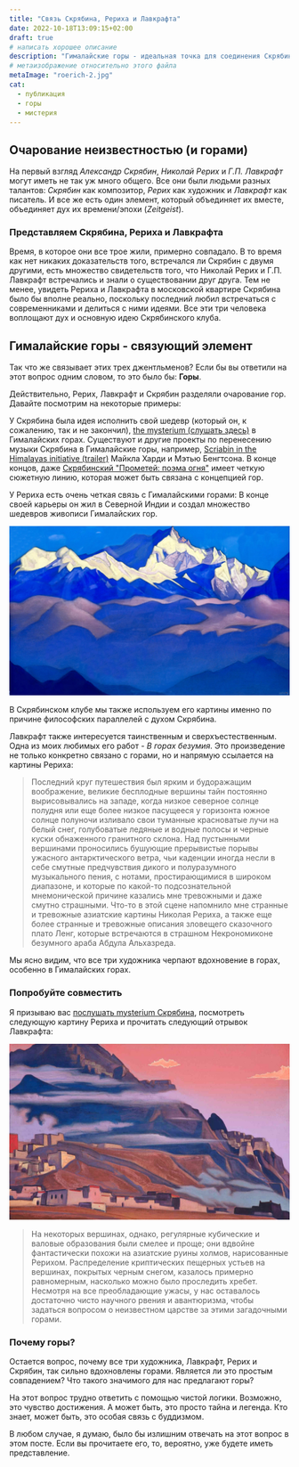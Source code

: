 ```yaml
---
title: "Связь Скрябина, Рериха и Лавкрафта"
date: 2022-10-18T13:09:15+02:00
draft: true
# написать хорошее описание
description: "Гималайские горы - идеальная точка для соединения Скрябина, Рериха и Лавкрафта. Их очарование горами глубоко и проникновенно. Все они создали произведения, которые в значительной степени вдохновлены горами. Но почему горы так завораживают нас?"
# метаизображение относительно этого файла
metaImage: "roerich-2.jpg" 
cat:
  - публикация
  - горы
  - мистерия
---
```


## Очарование неизвестностью (и горами)

На первый взгляд *Александр Скрябин*, *Николай Рерих* и *Г.П. Лавкрафт* могут иметь не так уж много общего.
Все они были людьми разных талантов: *Скрябин* как композитор, *Рерих* как художник и *Лавкрафт* как писатель.
И все же есть один элемент, который объединяет их вместе, объединяет дух их времени/эпохи (*Zeitgeist*).

### Представляем Скрябина, Рериха и Лавкрафта

Время, в которое они все трое жили, примерно совпадало.
В то время как нет никаких доказательств того, встречался ли Скрябин с двумя другими, есть множество свидетельств того, что Николай Рерих и Г.П. Лавкрафт встречались и знали о существовании друг друга.
Тем не менее, увидеть Рериха и Лавкрафта в московской квартире Скрябина было бы вполне реально, поскольку последний любил встречаться с современниками и делиться с ними идеями.
Все эти три человека воплощают дух и основную идею Скрябинского клуба.
 
## Гималайские горы - связующий элемент

Так что же связывает этих трех джентльменов?
Если бы вы ответили на этот вопрос одним словом, то это было бы: **Горы**.

Действительно, Рерих, Лавкрафт и Скрябин разделяли очарование гор.
Давайте посмотрим на некоторые примеры:

У Скрябина была идея исполнить свой шедевр (который он, к сожалению, так и не закончил), [the mysterium (слушать здесь)](https://www.youtube.com/watch?v=V4YSysUn-Bk) в Гималайских горах.
Существуют и другие проекты по перенесению музыки Скрябина в Гималайские горы, например, [Scriabin in the Himalayas initiative (trailer)](https://www.youtube.com/watch?v=w1Tvx_JoJY0) Майкла Харди и Мэтью Бенгтсона.
В конце концов, даже [Скрябинский "Прометей: поэма огня"](https://www.youtube.com/watch?v=V3B7uQ5K0IU&t=587s) имеет четкую сюжетную линию, которая может быть связана с концепцией гор.

У Рериха есть очень четкая связь с Гималайскими горами: В конце своей карьеры он жил в Северной Индии и создал множество шедевров живописи Гималайских гор.

![Картина Рериха с изображением Гималайских гор](roerich-1.jpg)

В Скрябинском клубе мы также используем его картины именно по причине философских параллелей с духом Скрябина.

Лавкрафт также интересуется таинственным и сверхъестественным.
Одна из моих любимых его работ - *В горах безумия*.
Это произведение не только конкретно связано с горами, но и напрямую ссылается на картины Рериха:

> Последний круг путешествия был ярким и будоражащим воображение, великие бесплодные вершины тайн постоянно вырисовывались на западе, когда низкое северное солнце полудня или еще более низкое пасущееся у горизонта южное солнце полуночи изливало свои туманные красноватые лучи на белый снег, голубоватые ледяные и водные полосы и черные куски обнаженного гранитного склона. Над пустынными вершинами проносились бушующие прерывистые порывы ужасного антарктического ветра, чьи каденции иногда несли в себе смутные предчувствия дикого и полуразумного музыкального пения, с нотами, простирающимися в широком диапазоне, и которые по какой-то подсознательной мнемонической причине казались мне тревожными и даже смутно страшными. Что-то в этой сцене напомнило мне странные и тревожные азиатские картины Николая Рериха, а также еще более странные и тревожные описания зловещего сказочного плато Ленг, которые встречаются в страшном Некрономиконе безумного араба Абдула Альхазреда.

Мы ясно видим, что все три художника черпают вдохновение в горах, особенно в Гималайских горах.

### Попробуйте совместить

Я призываю вас [послушать mysterium Скрябина](https://www.youtube.com/watch?v=V4YSysUn-Bk), посмотреть следующую картину Рериха и прочитать следующий отрывок Лавкрафта:

![картина Рериха с изображением горной деревни](roerich-2.jpg)

> На некоторых вершинах, однако, регулярные кубические и валовые образования были смелее и проще; они вдвойне фантастически похожи на азиатские руины холмов, нарисованные Рерихом. Распределение криптических пещерных устьев на вершинах, покрытых черным снегом, казалось примерно равномерным, насколько можно было проследить хребет.
> Несмотря на все преобладающие ужасы, у нас оставалось достаточно чисто научного рвения и авантюризма, чтобы задаться вопросом о неизвестном царстве за этими загадочными горами.

### Почему горы?

Остается вопрос, почему все три художника, Лавкрафт, Рерих и Скрябин, так сильно вдохновлены горами.
Является ли это простым совпадением?
Что такого значимого для нас предлагают горы?

На этот вопрос трудно ответить с помощью чистой логики.
Возможно, это чувство достижения.
А может быть, это просто тайна и легенда.
Кто знает, может быть, это особая связь с буддизмом.

В любом случае, я думаю, было бы излишним отвечать на этот вопрос в этом посте.
Если вы прочитаете его, то, вероятно, уже будете иметь представление.
